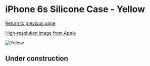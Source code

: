 # iPhone 6s Silicone Case - Yellow

[Return to previous page](/iphone_6)

[High-resolution image from Apple](https://store.storeimages.cdn-apple.com/8756/as-images.apple.com/is/MM662?wid=4500&hei=4500&fmt=png)

<div style="width: 512px"><img src="/almost_uncompressed/MM662.webp" alt="Yellow"></div>

## Under construction
